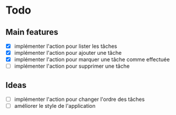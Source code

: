 # Todo

## Main features
- [x] implémenter l'action pour lister les tâches
- [x] implémenter l'action pour ajouter une tâche
- [x] implémenter l'action pour marquer une tâche comme effectuée
- [ ] implémenter l'action pour supprimer une tâche

## Ideas
- [ ] implémenter l'action pour changer l'ordre des tâches
- [ ] améliorer le style de l'application